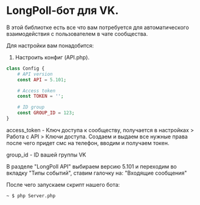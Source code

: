 # LongPoll-бот для VK.

В этой библиотке есть все что вам потребуется для автоматического взаимодействия с пользователем в чате сообщества.

Для настройки вам понадобится:
1. Настроить конфиг (API.php).
```php
class Config { 
    # API version
    const API = 5.101;

    # Access token
    const TOKEN = '';

    # ID group
    const GROUP_ID = 123;
}
```

access_token - Ключ доступа к сообществу, получается в настройках > Работа c API > Ключи доступа. Создаем и выдаем все нужные права после чего придет смс на телефон, вводим и получаем токен.

group_id - ID вашей группы VK 

В разделе "LongPoll API" выбираем версию 5.101 и переходим во вкладку "Типы событий", ставим галочку на: "Входящие сообщения"

После чего запускаем скрипт нашего бота:
```shell
~ $ php Server.php 
```
